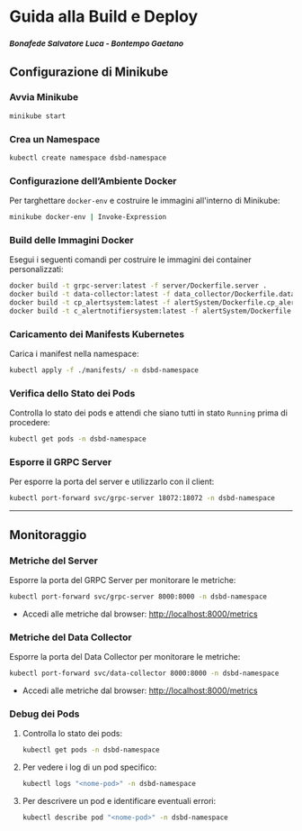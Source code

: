 # Guida alla Build e Deploy

### <small>*Bonafede Salvatore Luca* - *Bontempo Gaetano*</small>

## Configurazione di Minikube

### Avvia Minikube
```bash
minikube start
```

### Crea un Namespace
```bash
kubectl create namespace dsbd-namespace
```

### Configurazione dell’Ambiente Docker
Per targhettare `docker-env` e costruire le immagini all'interno di Minikube:
```bash
minikube docker-env | Invoke-Expression
```

### Build delle Immagini Docker
Esegui i seguenti comandi per costruire le immagini dei container personalizzati:
```bash
docker build -t grpc-server:latest -f server/Dockerfile.server .
docker build -t data-collector:latest -f data_collector/Dockerfile.datacollector .
docker build -t cp_alertsystem:latest -f alertSystem/Dockerfile.cp_alertsystem .
docker build -t c_alertnotifiersystem:latest -f alertSystem/Dockerfile.c_alertnotifiersystem .
```

### Caricamento dei Manifests Kubernetes
Carica i manifest nella namespace:
```bash
kubectl apply -f ./manifests/ -n dsbd-namespace
```

### Verifica dello Stato dei Pods
Controlla lo stato dei pods e attendi che siano tutti in stato `Running` prima di procedere:
```bash
kubectl get pods -n dsbd-namespace
```

### Esporre il GRPC Server
Per esporre la porta del server e utilizzarlo con il client:
```bash
kubectl port-forward svc/grpc-server 18072:18072 -n dsbd-namespace
```

---

## Monitoraggio

### Metriche del Server
Esporre la porta del GRPC Server per monitorare le metriche:
```bash
kubectl port-forward svc/grpc-server 8000:8000 -n dsbd-namespace
```

- Accedi alle metriche dal browser:
  [http://localhost:8000/metrics](http://localhost:8000/metrics)

### Metriche del Data Collector
Esporre la porta del Data Collector per monitorare le metriche:
```bash
kubectl port-forward svc/data-collector 8000:8000 -n dsbd-namespace
```

- Accedi alle metriche dal browser:
  [http://localhost:8000/metrics](http://localhost:8000/metrics)

### Debug dei Pods

1. Controlla lo stato dei pods:
   ```bash
   kubectl get pods -n dsbd-namespace
   ```

2. Per vedere i log di un pod specifico:
   ```bash
   kubectl logs "<nome-pod>" -n dsbd-namespace
   ```

3. Per descrivere un pod e identificare eventuali errori:
   ```bash
   kubectl describe pod "<nome-pod>" -n dsbd-namespace
   
